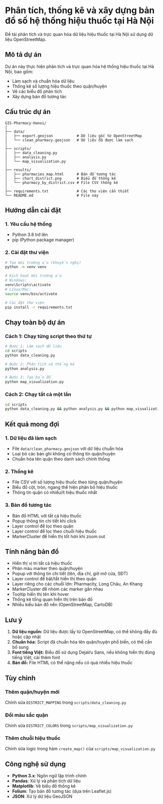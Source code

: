 #  Phân tích, thống kê và xây dựng bản đồ số hệ thống hiệu thuốc tại Hà Nội

Đề tài phân tích và trực quan hóa dữ liệu hiệu thuốc tại Hà Nội sử dụng dữ liệu OpenStreetMap.

##  Mô tả dự án

Dự án này thực hiện phân tích và trực quan hóa hệ thống hiệu thuốc tại Hà Nội, bao gồm:
- Làm sạch và chuẩn hóa dữ liệu
- Thống kê số lượng hiệu thuốc theo quận/huyện
- Vẽ các biểu đồ phân tích
- Xây dựng bản đồ tương tác

##  Cấu trúc dự án

```
GIS-Pharmacy-Hanoi/
│
├── data/
│   ├── export.geojson           # Dữ liệu gốc từ OpenStreetMap
│   └── clean_pharmacy.geojson   # Dữ liệu đã được làm sạch
│
├── scripts/
│   ├── data_cleaning.py        
│   ├── analysis.py             
│   └── map_visualization.py    
│
├── results/
│   ├── pharmacies_map.html      # Bản đồ tương tác
│   ├── chart_district.png       # Biểu đồ thống kê
│   └── pharmacy_by_district.csv # File CSV thống kê
│
├── requirements.txt             # Các thư viện cần thiết
└── README.md                    # File này
```

##  Hướng dẫn cài đặt

### 1. Yêu cầu hệ thống
- Python 3.8 trở lên
- pip (Python package manager)

### 2. Cài đặt thư viện

```bash
# Tạo môi trường ảo (khuyến nghị)
python -m venv venv

# Kích hoạt môi trường ảo
# Windows:
venv\Scripts\activate
# Linux/Mac:
source venv/bin/activate

# Cài đặt thư viện
pip install -r requirements.txt
```

##  Chạy toàn bộ dự án

### Cách 1: Chạy từng script theo thứ tự

```bash
# Bước 1: Làm sạch dữ liệu
cd scripts
python data_cleaning.py

# Bước 2: Phân tích và thống kê
python analysis.py

# Bước 3: Tạo bản đồ
python map_visualization.py
```

### Cách 2: Chạy tất cả một lần

```bash
cd scripts
python data_cleaning.py && python analysis.py && python map_visualization.py
```

##  Kết quả mong đợi

### 1. Dữ liệu đã làm sạch
- File `data/clean_pharmacy.geojson` với dữ liệu chuẩn hóa
- Loại bỏ các bản ghi không có thông tin quận/huyện
- Chuẩn hóa tên quận theo danh sách chính thống

### 2. Thống kê
- File CSV với số lượng hiệu thuốc theo từng quận/huyện
- Biểu đồ cột, tròn, ngang thể hiện phân bố hiệu thuốc
- Thông tin quận có nhiều/ít hiệu thuốc nhất

### 3. Bản đồ tương tác
- Bản đồ HTML với tất cả hiệu thuốc
- Popup thông tin chi tiết khi click
- Layer control để lọc theo quận
- Layer control để lọc theo chuỗi hiệu thuốc
- MarkerCluster để hiển thị tốt hơn khi zoom out

##  Tính năng bản đồ

-  Hiển thị vị trí tất cả hiệu thuốc
-  Phân màu marker theo quận/huyện
- Popup với thông tin chi tiết (tên, địa chỉ, giờ mở cửa, SĐT)
- Layer control để bật/tắt hiển thị theo quận
-  Layer riêng cho các chuỗi lớn: Pharmacity, Long Châu, An Khang
-  MarkerCluster để nhóm các marker gần nhau
-  Tooltip hiển thị tên khi hover
-  Thống kê tổng quan hiển thị trên bản đồ
-  Nhiều kiểu bản đồ nền (OpenStreetMap, CartoDB)

##  Lưu ý

1. **Dữ liệu nguồn:** Dữ liệu được lấy từ OpenStreetMap, có thể không đầy đủ hoặc cập nhật
2. **Chuẩn hóa:** Script đã chuẩn hóa tên quận/huyện phổ biến, có thể cần bổ sung
3. **Font tiếng Việt:** Biểu đồ sử dụng DejaVu Sans, nếu không hiển thị đúng tiếng Việt, cài thêm font
4. **Bản đồ:** File HTML có thể nặng nếu có quá nhiều hiệu thuốc

##  Tùy chỉnh

### Thêm quận/huyện mới
Chỉnh sửa `DISTRICT_MAPPING` trong `scripts/data_cleaning.py`

### Đổi màu sắc quận
Chỉnh sửa `DISTRICT_COLORS` trong `scripts/map_visualization.py`

### Thêm chuỗi hiệu thuốc
Chỉnh sửa logic trong hàm `create_map()` của `scripts/map_visualization.py`

##  Công nghệ sử dụng

- **Python 3.x**: Ngôn ngữ lập trình chính
- **Pandas**: Xử lý và phân tích dữ liệu
- **Matplotlib**: Vẽ biểu đồ thống kê
- **Folium**: Tạo bản đồ tương tác (dựa trên Leaflet.js)
- **JSON**: Xử lý dữ liệu GeoJSON




